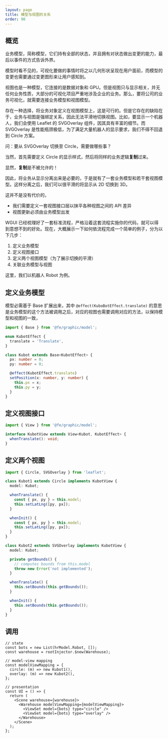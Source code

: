 ```yaml
---
layout: page
title: 模型与视图的关系
order: 90
---
```


## 概览

业务模型，简称模型，它们持有全部的状态，并且拥有对状态做出变更的能力，最后以事件的方式告诉外界。

模型时看不见的，可视化要做的事情时将之以几何形状呈现在用户面前，而模型的变更也需要通过变更图形来让用户感知到。

视图也是一种模型，它连接的是数据对象和 GPU。但是视图只与显示相关，并无任何业务性质，大部分的可视化项目严重地涉及企业的业务。那么，要将公司的业务可视化，就需要连接业务模型和视图模型。

存在一种选择，将业务对象定义在视图模型上，这是可行的。但是它存在的缺陷在于，业务与视图是强绑定关系，因此无法平滑地切换视图。比如，要显示一个机器人，我们会使用 Leaflet 的 SVGOverlay 组件，因其具有丰富的细节。而 SVGOverlay 是性能瓶颈极低，为了满足大量机器人的显示要求，我们不得不回退到 Circle 方案。

问：要从 SVGOverlay 切换至 Circle，需要做哪些事？

当然，首先需要定义 Circle 的显示样式，然后将同样的业务逻辑**复制**过来。

显然，**复制**是不被允许的！

因此，将业务从显示分离出来是必要的，于是就有了一套业务模型和若干套视图模型。这样分离之后，我们可以很平滑的将显示从 2D 切换到 3D。

这并不是没有代价的，

- 我们需要定义一套视图接口层以抹平各种视图之间的 API 差异
- 视图更新必须由业务模型出发

WGUI 已经梳理好了一套标准流程，严格沿着这套流程实施你的代码，就可以得到意想不到的好处。现在，大概展示一下如何依流程完成一个简单的例子，分为以下几步：

1. 定义业务模型
2. 定义视图接口
3. 定义两个视图模型（为了展示切换的平滑）
4. 关联业务模型与视图

这里，我们以机器人 Robot 为例。

## 定义业务模型

模型必需基于 Base 扩展出来，其中 `@effect(KuboBotEffect.translate)` 的意思是业务模型的这个方法被调用之后，对应的视图也需要调用对应的方法，以保持模型和视图的一致，

```ts
import { Base } from '@fe/graphic/model';

enum KubotEffect {
  translate = 'Translate',
}

class Kubot extends Base<KubotEffect> {
  px: number = 0;
  py: number = 0;

  @effect(KubotEffect.translate)
  setPosition(x: number, y: number) {
    this.px = x;
    this.py = y;
  }
}
```

## 定义视图接口

```ts
import { View } from '@fe/graphic/model';

interface KubotView extends View<Kubot, KubotEffect> {
  whenTranslate(): void;
}
```

## 定义两个视图

```ts
import { Circle, SVGOverlay } from 'leaflet';

class Kubot1 extends Circle implements KubotView {
  model: Kubot;

  whenTranslate() {
    const { px, py } = this.model;
    this.setLatLng([py, px]);
  }

  whenInit() {
    const { px, py } = this.model;
    this.setLatLng([py, px]);
  }
}

class Kubot2 extends SVGOverlay implements KubotView {
  model: Kubot;

  private getBounds() {
    // computes bounds from this.model
    throw new Error('not implemented');
  }

  whenTranslate() {
    this.setBounds(this.getBounds());
  }

  whenInit() {
    this.setBounds(this.getBounds());
  }
}
```

## 调用

```tsx
// state
const bots = new List(hrModel.Robot, []);
const warehouse = rootInjector.$new(Warehouse);

// model-view mapping
const modelViewMapping = {
  circle: (m) => new Kubot1(),
  overlay: (m) => new Kubot2(),
};

// presentation
const UI = () => {
  return (
    <Scene warehouse={warehouse}>
      <Warehouse modelViewMapping={modelViewMapping}>
        <ViewSet model={bots} type="circle" />
        <ViewSet model={bots} type="overlay" />
      </Warehouse>
    </Scene>
  );
};
```
